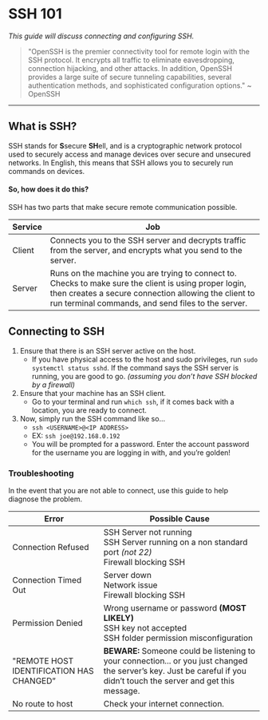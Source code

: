 # SSH 101
*This guide will discuss connecting and configuring SSH.*
> "OpenSSH is the premier connectivity tool for remote login with the SSH protocol. It encrypts all traffic to eliminate eavesdropping, connection hijacking, and other attacks. In addition, OpenSSH provides a large suite of secure tunneling capabilities, several authentication methods, and sophisticated configuration options." ~ OpenSSH
----------


## What is SSH?
SSH stands for **S**secure **SH**ell, and is a cryptographic network protocol used to securely access and manage devices over secure and unsecured networks. In English, this means that SSH allows you to securely run commands on devices.


#### So, how does it do this?

SSH has two parts that make secure remote communication possible.

| Service | Job                                                                                                                                                                                                                  |
|---------|---------------------------------------------------------------------------------|
| Client  | Connects you to the SSH server and decrypts traffic from the server, and encrypts what you send to the server.                                                                                                       |
| Server  | Runs on the machine you are trying to connect to. Checks to make sure the client is using proper login, then creates a secure connection allowing the client to run terminal commands, and send files to the server. |



## Connecting to SSH
1. Ensure that there is an SSH server active on the host.
	- If you have physical access to the host and sudo privileges, run `sudo systemctl status sshd`. If the command says the SSH server is running, you are good to go. *(assuming you don’t have SSH blocked by a firewall)*
2. Ensure that your machine has an SSH client. 
	- Go to your terminal and run `which ssh`, if it comes back with a location, you are ready to connect.
3. Now, simply run the SSH command like so...
	- `ssh <USERNAME>@<IP ADDRESS>` 
	- EX: `ssh joe@192.168.0.192`
	- You will be prompted for a password. Enter the account password for the username you are logging in with, and you’re golden!

### Troubleshooting 
In the event that you are not able to connect, use this guide to help diagnose the problem.

| Error | Possible Cause |
|--|--|
| Connection Refused | SSH Server not running<br>SSH Server running on a non standard port *(not 22)*<br>Firewall blocking SSH |
| Connection Timed Out| Server down <br> Network issue<br>Firewall blocking SSH|
|Permission Denied| Wrong username or password **(MOST LIKELY)**<br>SSH key not accepted<br> SSH folder permission misconfiguration|
|"REMOTE HOST IDENTIFICATION HAS CHANGED”|  **BEWARE:** Someone could be listening to your connection... or you just changed the server’s key. Just be careful if you didn’t touch the server and get this message.|
|No route to host| Check your internet connection.|


